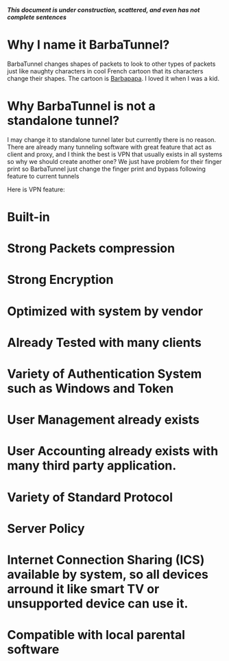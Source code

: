 _**This document is under construction, scattered, and even has not complete sentences**_

# Why I name it BarbaTunnel?
BarbaTunnel changes shapes of packets to look to other types of packets just like naughty characters in cool French cartoon that its characters change their shapes. The cartoon is [Barbapapa](http://www.barbapapa.fr/). I loved it when I was a kid.

# Why BarbaTunnel is not a standalone tunnel?
I may change it to standalone tunnel later but currently there is no reason. There are already many tunneling software with great feature that act as client and proxy, and I think the best is VPN that usually exists in all systems so why we should create another one? We just have problem for their finger print so BarbaTunnel just change the finger print and bypass following feature to current tunnels

Here is VPN feature:
# Built-in 
# Strong Packets compression
# Strong Encryption
# Optimized with system by vendor
# Already Tested with many clients
# Variety of Authentication System such as Windows and Token
# User Management already exists
# User Accounting already exists with many third party application.
# Variety of Standard Protocol
# Server Policy
# Internet Connection Sharing (ICS) available by system, so all devices arround it like smart TV or unsupported device can use it.
# Compatible with local parental software